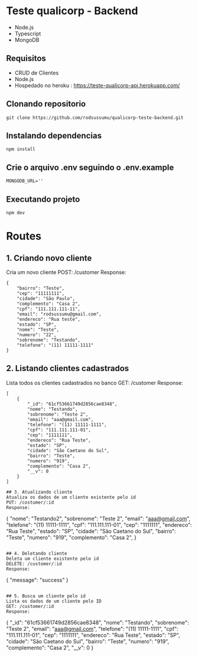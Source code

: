 # Teste qualicorp - Backend

- Node.js
- Typescript
- MongoDB

## Requisitos
* CRUD de Clientes
* Node.js
* Hospedado no heroku : https://teste-qualicorp-api.herokuapp.com/

## Clonando repositorio

```
git clone https://github.com/rodsussumu/qualicorp-teste-backend.git
```

## Instalando dependencias 

```
npm install
```

## Crie o arquivo .env seguindo o .env.example

```
MONGODB_URL=''
```

## Executando projeto

```
npm dev
```

# Routes
## 1. Criando novo cliente
Cria um novo cliente 
POST: /customer
Response:
```
{
	"bairro": "Teste",
	"cep": "11111111",
	"cidade": "São Paulo",
	"complemento": "Casa 2",
	"cpf": "111.111.111-11",
	"email": "rodsussumu@gmail.com",
	"endereco": "Rua teste",
	"estado": "SP",
	"nome": "Teste",
	"numero": "22",
	"sobrenome": "Testando",
	"telefone": "(11) 11111-1111"
}
```

## 2. Listando clientes cadastrados
Lista todos os clientes cadastrados no banco
GET: /customer
Response: 
```
[
	{
		"_id": "61cf53661749d2856cae8348",
		"nome": "Testando",
		"sobrenome": "Teste 2",
		"email": "aaa@gmail.com",
		"telefone": "(11) 11111-1111",
		"cpf": "111.111.111-01",
		"cep": "1111111",
		"endereco": "Rua Teste",
		"estado": "SP",
		"cidade": "São Caetano do Sul",
		"bairro": "Teste",
		"numero": "919",
		"complemento": "Casa 2",
		"__v": 0
	}
]

## 3. Atualizando cliente
Atualiza os dados de um cliente existente pelo id
PUT: /costumer/:id
Response:
```
{
	"nome": "Testando2",
  "sobrenome": "Teste 2",
  "email": "aaa@gmail.com",
  "telefone": "(11) 11111-1111",
  "cpf": "111.111.111-01",
  "cep": "1111111",
  "endereco": "Rua Teste",
  "estado": "SP",
  "cidade": "São Caetano do Sul",
  "bairro": "Teste",
  "numero": "919",
  "complemento": "Casa 2",
}
```

## 4. Deletando cliente
Deleta um cliente existente pelo id
DELETE: /customer/:id
Response:
```
{
	"message": "success"
}
```

## 5. Busca um cliente pelo id
Lista os dados de um cliente pelo ID
GET: /customer/:id
Response:
```
{
		"_id": "61cf53661749d2856cae8348",
		"nome": "Testando",
		"sobrenome": "Teste 2",
		"email": "aaa@gmail.com",
		"telefone": "(11) 11111-1111",
		"cpf": "111.111.111-01",
		"cep": "1111111",
		"endereco": "Rua Teste",
		"estado": "SP",
		"cidade": "São Caetano do Sul",
		"bairro": "Teste",
		"numero": "919",
		"complemento": "Casa 2",
		"__v": 0
	}
```


